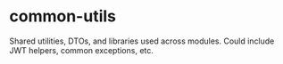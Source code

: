 # common-utils

Shared utilities, DTOs, and libraries used across modules. Could include JWT helpers, common exceptions, etc.
